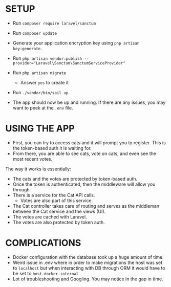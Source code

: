 # SETUP
- Run `composer require laravel/sanctum`
- Run `composer update`
- Generate your application encryption key using `php artisan key:generate`.
- Run `php artisan vendor:publish --provider="Laravel\Sanctum\SanctumServiceProvider"`
- Run `php artisan migrate`
  - Answer `yes` to create it
- Run `./vendor/bin/sail up`

- The app should now be up and running. If there are any issues, you may want to peek at the `.env` file.

# USING THE APP
- First, you can try to access cats and it will prompt you to register. This is the token-based auth it is waiting for.
- From there, you are able to see cats, vote on cats, and even see the most recent votes.

The way it works is essentially:
  - The cats and the votes are protected by token-based auth.
  - Once the token is authenticated, then the middleware will allow you through.
  - There is a service for the Cat API calls.
    - Votes are also part of this service.
  - The Cat controller takes care of routing and serves as the middleman between the Cat service and the views (UI).
  - The votes are cached with Laravel.
  - The votes are also protected by token auth.

# COMPLICATIONS
- Docker configuration with the database took up a huge amount of time.
- Weird issue in .env where in order to make migrations the host was set to `localhost` but when interacting with DB through ORM it would have to be set to `host.docker.internal`
- Lot of troubleshooting and Googling. You may notice in the gap in time.
